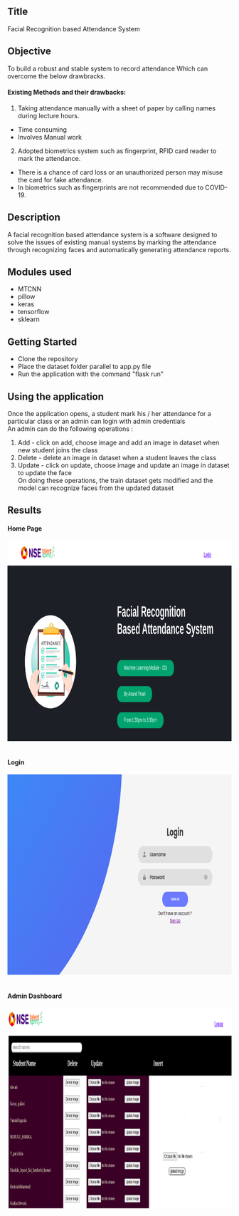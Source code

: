 ## Title
Facial Recognition based Attendance System
## Objective
To build a robust and stable system to record attendance Which can overcome the below drawbracks.<br>
#### Existing Methods and their drawbacks:
1. Taking attendance manually with a sheet of paper by calling names during lecture hours. <br>
  - Time consuming
  - Involves Manual work
2. Adopted biometrics system such as fingerprint, RFID card reader to mark the attendance.<br>
  - There is a chance of card loss or an unauthorized person may misuse the card for fake attendance.
  - In biometrics such as fingerprints are not recommended due to COVID-19.
## Description
A facial recognition based attendance system is a software designed to solve the issues of existing manual systems by marking the attendance through recognizing faces and automatically generating attendance reports.
## Modules used
- MTCNN
- pillow
- keras
- tensorflow
- sklearn
## Getting Started
- Clone the repository
- Place the dataset folder parallel to app.py file 
- Run the application with the command "flask run"
## Using the application
Once the application opens, a student mark his / her attendance for a particular class or an admin can login with admin credentials
<br/> An admin can do the following operations : 
1. Add - click on add, choose image and add an image in dataset when new student joins the class
2. Delete - delete an image in dataset when a student leaves the class
3. Update - click on update, choose image and update an image in dataset to update the face
<br/> On doing these operations, the train dataset gets modified and the model can recognize faces from the updated dataset
## Results
#### Home Page 
<img src="/screenshots/homepage.png" width="750" height="450"> <br/><br/>
#### Login 
<img src="/screenshots/login.png" width="750" height="450"> <br/><br/>
#### Admin Dashboard 
<img src="/screenshots/dashboard.png" width="750" height="450"> <br/><br/>
